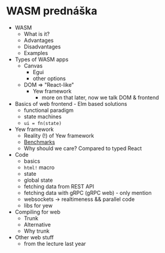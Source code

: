 # WASM prednáška

- WASM
  - What is it?
  - Advantages
  - Disadvantages
  - Examples
- Types of WASM apps
  - Canvas
    - Egui
    - other options
  - DOM => "React-like"
    - Yew framework
      - more on that later, now we talk DOM & frontend
- Basics of web frontend - Elm based solutions
  - functional paradigm
  - state machines
  - `ui = fn(state)`
- Yew framework
  - Reality (!) of Yew framework
  - [Benchmarks](krausest.github.io)
  - Why should we care? Compared to typed React
- Code
  - basics
  - `html!` macro
  - state
  - global state
  - fetching data from REST API
  - fetching data with gRPC (gRPC web) - only mention
  - websockets -> realtimeness && parallel code
  - libs for yew
- Compiling for web
  - Trunk
  - Alternative
  - Why trunk
- Other web stuff
  - from the lecture last year